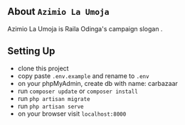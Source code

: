 ## About ```Azimio La Umoja```

Azimio La Umoja is Raila Odinga's campaign slogan .

## Setting Up

 - clone this project
 - copy paste ```.env.example``` and rename to ```.env```
 - on your phpMyAdmin, create db with name: carbazaar
 - run ```composer update``` or ```composer install```
 - run ```php artisan migrate```
 - run ```php artisan serve```
 - on your browser visit ```localhost:8000```




